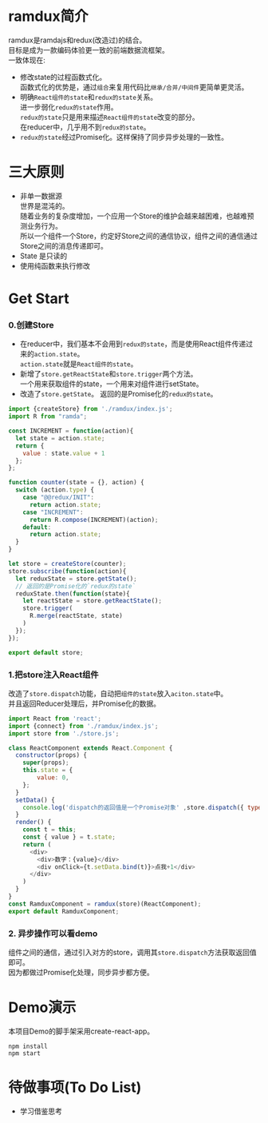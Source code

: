 # ramdux简介
ramdux是ramdajs和redux(改造过)的结合。  
目标是成为一款编码体验更一致的前端数据流框架。  
一致体现在:  
- 修改state的过程函数式化。  
函数式化的优势是，通过`组合`来复用代码比`继承/合并/中间件`更简单更灵活。
- 明确`React组件的state`和`redux的state`关系。  
进一步弱化`redux的state`作用。  
`redux的state`只是用来描述`React组件的state`改变的部分。  
在reducer中，几乎用不到`redux的state`。  
- `redux的state`经过Promise化。这样保持了同步异步处理的一致性。

# 三大原则
- 非单一数据源  
世界是混沌的。  
随着业务的复杂度增加，一个应用一个Store的维护会越来越困难，也越难预测业务行为。  
所以一个组件一个Store，约定好Store之间的通信协议，组件之间的通信通过Store之间的消息传递即可。   
- State 是只读的
- 使用纯函数来执行修改


# Get Start
### 0.创建Store  
- 在reducer中，我们基本不会用到`redux的state`，而是使用React组件传递过来的`action.state`。  
`action.state`就是`React组件的state`。  
- 新增了`store.getReactState`和`store.trigger`两个方法。  
一个用来获取组件的state，一个用来对组件进行setState。  
- 改造了`store.getState`。
返回的是Promise化的`redux的state`。


```javascript
import {createStore} from './ramdux/index.js';
import R from "ramda";

const INCREMENT = function(action){
  let state = action.state;
  return {
    value : state.value + 1
  };
};

function counter(state = {}, action) {
  switch (action.type) {
    case "@@redux/INIT":
      return action.state;
    case "INCREMENT":
      return R.compose(INCREMENT)(action);
    default:
      return action.state;
  }
}

let store = createStore(counter);
store.subscribe(function(action){
  let reduxState = store.getState();
  // 返回的是Promise化的`redux的state`
  reduxState.then(function(state){
    let reactState = store.getReactState();
    store.trigger(
      R.merge(reactState, state)
    )
  });
});

export default store;
```


### 1.把store注入React组件  
改造了`store.dispatch`功能，自动把`组件的state`放入`aciton.state`中。   
并且返回Reducer处理后，并Promise化的数据。  

```javascript
import React from 'react';
import {connect} from './ramdux/index.js';
import store from './store.js';

class ReactComponent extends React.Component {
  constructor(props) {
    super(props);
    this.state = {
        value: 0,
    };
  }
  setData() {
    console.log('dispatch的返回值是一个Promise对象' ,store.dispatch({ type: 'INCREMENT' }));
  }
  render() {
    const t = this;
    const { value } = t.state;
    return (
      <div>
        <div>数字：{value}</div>
        <div onClick={t.setData.bind(t)}>点我+1</div>
      </div>
    )
  }
}
const RamduxComponent = ramdux(store)(ReactComponent);
export default RamduxComponent;
```

### 2. 异步操作可以看demo  
组件之间的通信，通过引入对方的store，调用其`store.dispatch`方法获取返回值即可。  
因为都做过Promise化处理，同步异步都方便。

# Demo演示
本项目Demo的脚手架采用create-react-app。  
```
npm install 
npm start
```

# 待做事项(To Do List)
- 学习借鉴思考